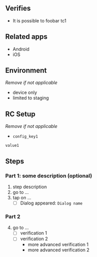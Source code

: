 ## Verifies
- It is possible to foobar tc1


## Related apps
- Android
- iOS

## Environment
_Remove if not applicable_
- device only
- limited to staging

## RC Setup
_Remove if not applicable_
- `config_key1`
```
value1
```

## Steps
### Part 1: some description (optional)
1. step description
2. go to ...
3. tap on ...
    - [ ] Dialog appeared: `Dialog name`

### Part 2
4. go to ...
    - [ ] verification 1
    - [ ] verification 2
       - more advanced verification 1
       - more advanced verification 2
